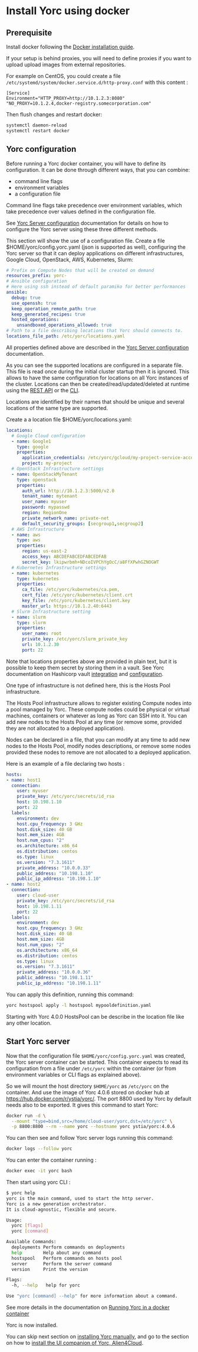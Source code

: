# Install Yorc using docker

## Prerequisite

Install docker following the [Docker installation guide](https://docs.docker.com/install/).

If your setup is behind proxies, you will need to define proxies if you want to
upload upload images from external repositories.

For example on CentOS, you could create a file `/etc/systemd/system/docker.service.d/http-proxy.conf`
with this content :

```systemd
[Service]
Environment="HTTP_PROXY=http://10.1.2.3:8080" "NO_PROXY=10.1.2.4,docker-registry.somecorporation.com"
```

Then flush changes and restart docker:

```bash
systemctl daemon-reload
systemctl restart docker
```

## Yorc configuration

Before running a Yorc docker container, you will have to define its configuration.
It can be done through different ways, that you can combine:

* command line flags
* environment variables
* a configuration file

Command line flags take precedence over environment variables, which take precedence
over values defined in the configuration file.

See [Yorc Server configuration](https://yorc.readthedocs.io/en/v4.0.6/configuration.html)
documentation for details on how to configure the Yorc server using these three different methods.

This section will show the use of a configuration file.
Create a file $HOME/yorc/config.yorc.yaml (json is supported as well), configuring
the Yorc server so that it can deploy applications on different infrastructures,
Google Cloud, OpenStack, AWS, Kubernetes, Slurm:

```yaml
# Prefix on Compute Nodes that will be created on demand
resources_prefix: yorc-
# Ansible configuration
# Here using ssh instead of default paramiko for better performances
ansible:
  debug: true
  use_openssh: true
  keep_operation_remote_path: true
  keep_generated_recipes: true
  hosted_operations:
    unsandboxed_operations_allowed: true
# Path to a file describing locations that Yorc should connects to.
locations_file_path: /etc/yorc/locations.yaml
```

All properties defined above are described in the  [Yorc Server configuration](https://yorc.readthedocs.io/en/v4.0.6/configuration.html) documentation.

As you can see the supported locations are configured in a separate file. This file is read once during the initial
cluster startup then it is ignored. This allows to have the same configuration for locations on all Yorc instances of
the cluster.
Locations can then be created/read/updated/deleted at runtime using the [REST API](https://github.com/ystia/yorc/blob/v4.0.6/rest/http_api.md#locations) or the [CLI](https://yorc.readthedocs.io/en/v4.0.6/cli.html#cli-commands-related-to-locations).

Locations are identified by their names that should be unique and several locations of the same type are supported.

Create a a location file $HOME/yorc/locations.yaml:

```yaml
locations:
  # Google Cloud configuration
  - name: Google1
    type: google
    properties:
      application_credentials: /etc/yorc/gcloud/my-project-service-account.json
      project: my-project
  # OpenStack Infrastructure settings
  - name: OpenStackMyTenant
    type: openstack
    properties:
      auth_url: http://10.1.2.3:5000/v2.0
      tenant_name: mytenant
      user_name: myuser
      password: mypasswd
      region: RegionOne
      private_network_name: private-net
      default_security_groups: [secgroup1,secgroup2]
  # AWS Infrastructure
  - name: aws
    type: aws
    properties:
      region: us-east-2
      access_key: ABCDEFABCEDFABCEDFAB
      secret_key: lkipwrbmh+NDcoIVPChYgOcC/a8FfXPwhGZNOGWT
  # Kubernetes Infrastructure settings
  - name: kubernetes
    type: kubernetes
    properties:
      ca_file: /etc/yorc/kubernetes/ca.pem,
      cert_file: /etc/yorc/kubernetes/client.crt
      key_file: /etc/yorc/kubernetes/client.key
      master_url: https://10.1.2.40:6443
  # Slurm Infrastructure setting
  - name: slurm
    type: slurm
    properties:
      user_name: root
      private_key: /etc/yorc/slurm_private_key
      url: 10.1.2.30
      port: 22
```

Note that locations properties above are provided in plain text, but it is possible
to keep them secret by storing them in a vault.
See Yorc documentation on Hashicorp vault [integration](https://yorc.readthedocs.io/en/v4.0.6/vault.html) and [configuration](https://yorc.readthedocs.io/en/v4.0.6/configuration.html#option-hashivault).

One type of infrastructure is not defined here, this is the Hosts Pool infrastructure.

The Hosts Pool infrastructure allows to register existing Compute nodes into a pool managed by Yorc.
These compute nodes could be physical or virtual machines, containers or whatever as long as Yorc can SSH into it.
You can add new nodes to the Hosts Pool at any time (or remove some, provided they are not allocated to a deployed application).

Nodes can be declared in a file, that you can modify at any time to add new nodes
to the Hosts Pool, modify nodes descriptions, or remove some nodes provided these nodes to remove are not allocated to a deployed application.

Here is an example of a file declaring two hosts :

```yaml
hosts:
- name: host1
  connection:
    user: myuser
    private_key: /etc/yorc/secrets/id_rsa
    host: 10.198.1.10
    port: 22
  labels:
    environment: dev
    host.cpu_frequency: 3 GHz
    host.disk_size: 40 GB
    host.mem_size: 4GB
    host.num_cpus: "2"
    os.architecture: x86_64
    os.distribution: centos
    os.type: linux
    os.version: "7.3.1611"
    private_address: "10.0.0.33"
    public_address: "10.198.1.10"
    public_ip_address: "10.198.1.10"
- name: host2
  connection:
    user: cloud-user
    private_key: /etc/yorc/secrets/id_rsa
    host: 10.198.1.11
    port: 22
  labels:
    environment: dev
    host.cpu_frequency: 3 GHz
    host.disk_size: 40 GB
    host.mem_size: 4GB
    host.num_cpus: "2"
    os.architecture: x86_64
    os.distribution: centos
    os.type: linux
    os.version: "7.3.1611"
    private_address: "10.0.0.36"
    public_address: "10.198.1.11"
    public_ip_address: "10.198.1.11"
```

You can apply this definition, running this command:

```bash
yorc hostspool apply -l hostspool mypooldefinition.yaml
```

Starting with Yorc 4.0.0 HostsPool can be describe in the location file like any other location.

## Start Yorc server

Now that the configuration file `$HOME/yorc/config.yorc.yaml` was created, the Yorc server
container can be started. This container expects to read its configuration from a
file under `/etc/yorc` within the container (or from environment variables or CLI flags as explained above).

So we will mount the host directory `$HOME/yorc` as `/etc/yorc` on the container.
And use the image of Yorc 4.0.6 stored on docker hub at <https://hub.docker.com/r/ystia/yorc/>.
The port 8800 used by Yorc by default needs also to be exported.
It gives this command to start Yorc:

```bash
docker run -d \
  --mount "type=bind,src=/home/cloud-user/yorc,dst=/etc/yorc" \
  -p 8800:8800 --rm --name yorc --hostname yorc ystia/yorc:4.0.6
```

You can then see and follow Yorc server logs running this command:

```bash
docker logs --follow yorc
```

You can enter the container running :

```bash
docker exec -it yorc bash
```

Then start using yorc CLI :

```bash
$ yorc help
yorc is the main command, used to start the http server.
Yorc is a new generation orchestrator.
It is cloud-agnostic, flexible and secure.

Usage:
  yorc [flags]
  yorc [command]

Available Commands:
  deployments Perform commands on deployments
  help        Help about any command
  hostspool   Perform commands on hosts pool
  server      Perform the server command
  version     Print the version

Flags:
  -h, --help   help for yorc

Use "yorc [command] --help" for more information about a command.
```

See more details in the documentation on [Running Yorc in a docker container](https://yorc.readthedocs.io/en/v4.0.6/docker.html)

Yorc is now installed.

You can skip next section on [installing Yorc manually](install_yorc_manually.md),
and go to the section on how to [install the UI companion of Yorc, Alien4Cloud](install_a4c.md).
